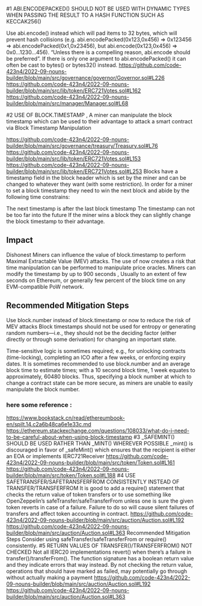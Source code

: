   #1 ABI.ENCODEPACKED() SHOULD NOT BE USED WITH DYNAMIC TYPES WHEN PASSING THE RESULT TO A HASH FUNCTION SUCH AS KECCAK256()

Use abi.encode() instead which will pad items to 32 bytes, which will prevent hash collisions (e.g. abi.encodePacked(0x123,0x456) => 0x123456 => abi.encodePacked(0x1,0x23456), but abi.encode(0x123,0x456) => 0x0...1230...456). “Unless there is a compelling reason, abi.encode should be preferred”. If there is only one argument to abi.encodePacked() it can often be cast to bytes() or bytes32() instead.
https://github.com/code-423n4/2022-09-nouns-builder/blob/main/src/governance/governor/Governor.sol#L226
https://github.com/code-423n4/2022-09-nouns-builder/blob/main/src/lib/token/ERC721Votes.sol#L162
https://github.com/code-423n4/2022-09-nouns-builder/blob/main/src/manager/Manager.sol#L68

#2 USE OF BLOCK.TIMESTAMP ,  A miner can manipulate the block timestamp which can be used to their advantage to attack a smart contract via Block Timestamp Manipulation

https://github.com/code-423n4/2022-09-nouns-builder/blob/main/src/governance/treasury/Treasury.sol#L76 
https://github.com/code-423n4/2022-09-nouns-builder/blob/main/src/lib/token/ERC721Votes.sol#L153
https://github.com/code-423n4/2022-09-nouns-builder/blob/main/src/lib/token/ERC721Votes.sol#L253
Blocks have a timestamp field in the block header which is set by the miner and can be changed to whatever they want (with some restriction). In order for a miner to set a block timestamp they need to win the next block and abide by the following time constrains:

The next timestamp is after the last block timestamp
The timestamp can not be too far into the future
If the miner wins a block they can slightly change the block timestamp to their advantage.

## Impact
Dishonest  Miners can influence the value of block.timestamp to perform Maximal Extractable Value (MEV) attacks.
The use of now creates a risk that time manipulation can be performed to manipulate price oracles. Miners can modify the timestamp by up to 900 seconds , Usually to an extent of few seconds on Ethereum, or generally few percent of the block time on any EVM-compatible PoW network.

## Recommended Mitigation Steps
Use block.number instead of  block.timestamp or now to reduce the risk of
MEV attacks
Block timestamps should not be used for entropy or generating random numbers—i.e., they should not be the deciding factor (either directly or through some derivation) for changing an important state.

Time-sensitive logic is sometimes required; e.g., for unlocking contracts (time-locking), completing an ICO after a few weeks, or enforcing expiry dates. It is sometimes recommended to use block.number and an average block time to estimate times; with a 10 second block time, 1 week equates to approximately, 60480 blocks. Thus, specifying a block number at which to change a contract state can be more secure, as miners are unable to easily manipulate the block number.

### here some reference :
https://www.bookstack.cn/read/ethereumbook-en/spilt.14.c2a6b48ca6e1e33c.md
https://ethereum.stackexchange.com/questions/108033/what-do-i-need-to-be-careful-about-when-using-block-timestamp
#3  _SAFEMINT() SHOULD BE USED RATHER THAN _MINT() WHEREVER POSSIBLE
_mint() is discouraged in favor of _safeMint() which ensures that the recipient is either an EOA or implements IERC721Receiver
https://github.com/code-423n4/2022-09-nouns-builder/blob/main/src/token/Token.sol#L161
https://github.com/code-423n4/2022-09-nouns-builder/blob/main/src/token/Token.sol#L188
#4 USE SAFETRANSFER/SAFETRANSFERFROM CONSISTENTLY INSTEAD OF TRANSFER/TRANSFERFROM
It is good to add a require() statement that checks the return value of token transfers or to use something like OpenZeppelin’s safeTransfer/safeTransferFrom unless one is sure the given token reverts in case of a failure. Failure to do so will cause silent failures of transfers and affect token accounting in contract.
https://github.com/code-423n4/2022-09-nouns-builder/blob/main/src/auction/Auction.sol#L192 
https://github.com/code-423n4/2022-09-nouns-builder/blob/main/src/auction/Auction.sol#L363
Recommended Mitigation Steps
Consider using safeTransfer/safeTransferFrom or require() consistently.
#5 RETURN VALUES OF TRANSFER()/TRANSFERFROM() NOT CHECKED
Not all IERC20 implementations revert() when there’s a failure in transfer()/transferFrom(). The function signature has a boolean return value and they indicate errors that way instead. By not checking the return value, operations that should have marked as failed, may potentially go through without actually making a payment
https://github.com/code-423n4/2022-09-nouns-builder/blob/main/src/auction/Auction.sol#L192 
https://github.com/code-423n4/2022-09-nouns-builder/blob/main/src/auction/Auction.sol#L363